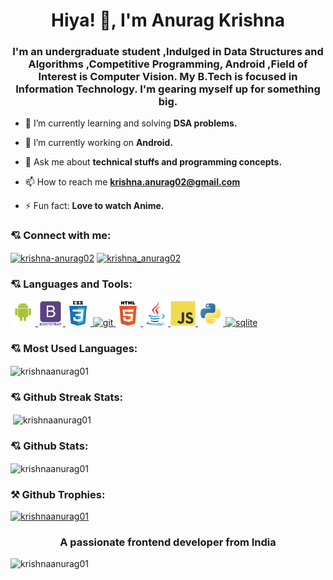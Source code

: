 <h1 align="center">Hiya! 👋, I'm Anurag Krishna</h1>
<h3 align="center">I'm an undergraduate student ,Indulged in Data Structures and Algorithms ,Competitive Programming, Android ,Field of Interest is Computer Vision. My B.Tech is focused in Information Technology. I'm gearing myself up for something big.</h3>



- 🌱 I’m currently learning and solving **DSA problems.**

- 🔭 I’m currently working on **Android.**

- 💬 Ask me about **technical stuffs and programming concepts.**

- 📫 How to reach me **krishna.anurag02@gmail.com**

- ⚡ Fun fact: **Love to watch Anime.**




<h3 align="left">💘 Connect with me:</h3>


<p align="left">
<a href="https://linkedin.com/in/krishna-anurag02" target="blank"><img align="center" src="https://raw.githubusercontent.com/rahuldkjain/github-profile-readme-generator/master/src/images/icons/Social/linked-in-alt.svg" alt="krishna-anurag02" height="30" width="40" /></a>
<a href="https://www.hackerrank.com/krishna_anurag02" target="blank"><img align="center" src="https://raw.githubusercontent.com/rahuldkjain/github-profile-readme-generator/master/src/images/icons/Social/hackerrank.svg" alt="krishna_anurag02" height="30" width="40" /></a>
</p>


<h3 align="left">💘 Languages and Tools:</h3>


<p align="left"> <a href="https://developer.android.com" target="_blank"> <img src="https://raw.githubusercontent.com/devicons/devicon/master/icons/android/android-original-wordmark.svg" alt="android" width="40" height="40"/> </a> <a href="https://getbootstrap.com" target="_blank"> <img src="https://raw.githubusercontent.com/devicons/devicon/master/icons/bootstrap/bootstrap-plain-wordmark.svg" alt="bootstrap" width="40" height="40"/> </a> <a href="https://www.w3schools.com/css/" target="_blank"> <img src="https://raw.githubusercontent.com/devicons/devicon/master/icons/css3/css3-original-wordmark.svg" alt="css3" width="40" height="40"/> </a> <a href="https://git-scm.com/" target="_blank"> <img src="https://www.vectorlogo.zone/logos/git-scm/git-scm-icon.svg" alt="git" width="40" height="40"/> </a> <a href="https://www.w3.org/html/" target="_blank"> <img src="https://raw.githubusercontent.com/devicons/devicon/master/icons/html5/html5-original-wordmark.svg" alt="html5" width="40" height="40"/> </a> <a href="https://www.java.com" target="_blank"> <img src="https://raw.githubusercontent.com/devicons/devicon/master/icons/java/java-original.svg" alt="java" width="40" height="40"/> </a> <a href="https://developer.mozilla.org/en-US/docs/Web/JavaScript" target="_blank"> <img src="https://raw.githubusercontent.com/devicons/devicon/master/icons/javascript/javascript-original.svg" alt="javascript" width="40" height="40"/> </a> <a href="https://www.python.org" target="_blank"> <img src="https://raw.githubusercontent.com/devicons/devicon/master/icons/python/python-original.svg" alt="python" width="40" height="40"/> </a> <a href="https://www.sqlite.org/" target="_blank"> <img src="https://www.vectorlogo.zone/logos/sqlite/sqlite-icon.svg" alt="sqlite" width="40" height="40"/> </a> </p>


<h3 align="left">💘 Most Used Languages:</h3>


<p><img align="center" src="https://github-readme-stats.vercel.app/api/top-langs?username=krishnaanurag01&show_icons=true&locale=en&layout=compact" alt="krishnaanurag01" /></p>



<h3 align="left">💘 Github Streak Stats:</h3>


<p>&nbsp;<img align="center" src="https://github-readme-stats.vercel.app/api?username=krishnaanurag01&show_icons=true&locale=en" alt="krishnaanurag01" /></p>


<h3 align="left">💘 Github Stats:</h3>


<p><img align="center" src="https://github-readme-streak-stats.herokuapp.com/?user=krishnaanurag01&" alt="krishnaanurag01" /></p>


<h3 align="left">⚒️ Github Trophies:</h3>


<p align="left"> <a href="https://github.com/ryo-ma/github-profile-trophy"><img src="https://github-profile-trophy.vercel.app/?username=krishnaanurag01" alt="krishnaanurag01" /></a> </p>

<h3 align="center">A passionate frontend developer from India</h3>

<p align="left"> <img src="https://komarev.com/ghpvc/?username=krishnaanurag01&label=Profile%20views&color=0cd413&style=flat" alt="krishnaanurag01" /> </p>

